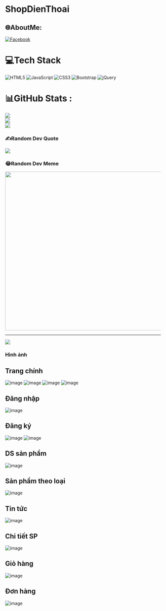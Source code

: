 # ShopDienThoai

## 🌐AboutMe:
[![Facebook](https://img.shields.io/badge/Facebook-%231877F2.svg?logo=Facebook&logoColor=white)](https://facebook.com/https://www.facebook.com/dtl0912/) 

# 💻Tech Stack
![HTML5](https://img.shields.io/badge/html5-%23E34F26.svg?style=plastic&logo=html5&logoColor=white) ![JavaScript](https://img.shields.io/badge/javascript-%23323330.svg?style=plastic&logo=javascript&logoColor=%23F7DF1E) ![CSS3](https://img.shields.io/badge/css3-%231572B6.svg?style=plastic&logo=css3&logoColor=white) ![Bootstrap](https://img.shields.io/badge/bootstrap-%23563D7C.svg?style=plastic&logo=bootstrap&logoColor=white) ![jQuery](https://img.shields.io/badge/jquery-%230769AD.svg?style=plastic&logo=jquery&logoColor=white)
# 📊GitHub Stats :
![](https://github-readme-stats.vercel.app/api?username=ShonDienThoai&theme=radical&hide_border=false&include_all_commits=false&count_private=false)<br/>
![](https://github-readme-streak-stats.herokuapp.com/?user=ShonDienThoai&theme=radical&hide_border=false)<br/>
![](https://github-readme-stats.vercel.app/api/top-langs/?username=ShonDienThoai&theme=radical&hide_border=false&include_all_commits=false&count_private=false&layout=compact)

### ✍️Random Dev Quote
![](https://quotes-github-readme.vercel.app/api?type=horizontal&theme=radical)

### 😂Random Dev Meme
<img src="https://random-memer.herokuapp.com/" width="512px"/>

---
[![](https://visitcount.itsvg.in/api?id=ShonDienThoai&icon=0&color=0)](https://visitcount.itsvg.in)
### Hình ảnh
## Trang chính
![image](https://user-images.githubusercontent.com/89457665/179357155-c03d530a-683b-4490-a92b-12aa46821bf9.png)
![image](https://user-images.githubusercontent.com/89457665/179357190-efb3b737-0f0a-48ef-9735-2f8505e2ce4c.png)
![image](https://user-images.githubusercontent.com/89457665/179357199-c8a65a90-17ed-4977-9356-8bb2cf6a82c3.png)
![image](https://user-images.githubusercontent.com/89457665/179357217-2f444212-bd54-4bbc-985f-d28da31922b5.png)
## Đăng nhập
![image](https://user-images.githubusercontent.com/89457665/179357248-55811aa2-24d0-4e69-8394-471912a29ded.png)
## Đăng ký
![image](https://user-images.githubusercontent.com/89457665/179357280-fc2054bc-9576-4b9d-beda-3589e36bc338.png)
![image](https://user-images.githubusercontent.com/89457665/179357289-46f48dfd-7540-430d-b022-6a344f4f2e8c.png)
## DS sản phẩm
![image](https://user-images.githubusercontent.com/89457665/179357309-328a13a0-15f4-4f2d-ba01-ec9f4a563f86.png)
## Sản phẩm theo loại
![image](https://user-images.githubusercontent.com/89457665/179357329-132f9369-f134-4e78-8c4a-0a9cd78ae3eb.png)
## Tin tức
![image](https://user-images.githubusercontent.com/89457665/179357334-1e791aa3-ce2a-4e0f-acf5-ab9f08d3ecdc.png)
## Chi tiết SP
![image](https://user-images.githubusercontent.com/89457665/179357607-04b04684-8c20-4838-85c3-01925a080ad0.png)
## Giỏ hàng
![image](https://user-images.githubusercontent.com/89457665/179357615-60506a1b-f697-44ac-aa8e-0d2567ebd8cd.png)
## Đơn hàng
![image](https://user-images.githubusercontent.com/89457665/179357623-06f362c6-fbc8-4b83-9f29-6aed4bad6a7b.png)


